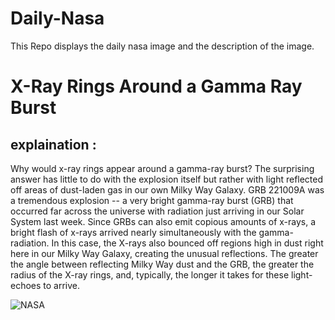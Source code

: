 # Daily-Nasa

This Repo displays the daily nasa image and the description of the image.

<!--NASA-->
# X-Ray Rings Around a Gamma Ray Burst
## explaination :

Why would x-ray rings appear around a gamma-ray burst?  The surprising answer has little to do with the explosion itself but rather with light reflected off areas of dust-laden gas in our own Milky Way Galaxy.  GRB 221009A was a tremendous explosion -- a very bright gamma-ray burst (GRB) that occurred far across the universe with radiation just arriving in our Solar System last week.  Since GRBs can also emit copious amounts of x-rays, a bright flash of x-rays arrived nearly simultaneously with the gamma-radiation. In this case, the X-rays also bounced off regions high in dust right here in our Milky Way Galaxy, creating the unusual reflections. The greater the angle between reflecting Milky Way dust and the GRB, the greater the radius of the X-ray rings, and, typically, the longer it takes for these light-echoes to arrive.

![NASA](https://apod.nasa.gov/apod/image/2210/GrbRings_SwiftMiller_960.jpg)
<!--/NASA-->